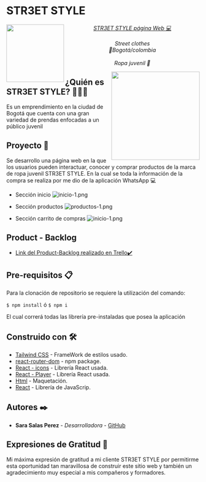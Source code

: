 # STR3ET STYLE 

<img align='left' src="https://dsm01pap001files.storage.live.com/y4mM7FDW-O6e-UzDgAPB1C2ZeaZTgfCIYJgKib2GsnZczmprmR1rb75CzPFGtkT3HBcPCq8bh0O_cgffY-Hqb1jJFfWl80iQn7T3owJ6srl0icj9_kHe_pWtM_Pwmv_KvWiJpukVkufu4PXE7OcD6QI82c5hh-1FlG1RBQLYMErfWDM5rFKZ15Qj2RwaHccLA_u?width=1064&height=1600&cropmode=none" width="150">


<p align='center'><em>  <a href="https://str3et-style.netlify.app/">STR3ET STYLE página Web 💻 </a><br/><br/> Street clothes <br/>
📍Bogotá/colombia <br/><br/> Ropa juvenil 👕 <br/>
</em></p>
<img align='right' src="https://dsm01pap001files.storage.live.com/y4mGiohzsmhvwna9Ll7N_ct86wDZCQfZCt0foc_ogdY8k3upudkMchcXp4pIfup74DCDMzYsAvW4aPbX9-rYR8hXtZbbGKlLyzv4QKUDsAlGsIK3FzV8t5-B3hYb5oF3Os201WHIUVTUZH9dLG_BdFuBvM1h6_N9-ik1BQn5BcUAaV_u9ozreRFNgqCmZ41uqqQ?width=150&height=150&cropmode=none" width="230">

## ¿Quién es STR3ET STYLE? 👕👚🧦
Es un emprendimiento en la ciudad de Bogotá que cuenta con una gran variedad de prendas enfocadas a un público juvenil

## Proyecto 🚀
Se desarrollo una página web en la que los usuarios pueden interactuar, conocer y comprar productos de la marca de ropa juvenil STR3ET STYLE. En la cual se toda la información de la compra se realiza por me dio de la aplicación WhatsApp 💻

- Sección inicio
![inicio-1.png](https://dsm01pap001files.storage.live.com/y4m72_58foSCM66OUGhKFjfl6KyHHGkwqN8msypzt62HtoXgWXnKsRpAEHvm8Tkh0svOerQa8Vk4llguHPXnLnWw8gFauxGC2SZDQNZC5sZHHARZUsUFOcebUmeeBYPoclLp85hwxAgWuZXOlDmJBt2pHIhKAYECGFS_tKRfSZwR7ApBjV_u5C2j2ITwshhhA0H?width=1897&height=892&cropmode=none)

- Sección productos
![productos-1.png](https://dsm01pap001files.storage.live.com/y4mKtYvprjertOtvbvhrg7XC0PoSZq4lz4S4jOI2JgeHgrneSlC8Lh5hU7rRSgWjKjc4_EgI4if34xhWBBYf4rUM5Jy7KvP1dheN_Fq6LgLV4B7BrquKyhhnT9U1B-Z805oqclvQ1IAe7mNPNgxaA_ctpTw25Sqx8Tr1DfG_XRpvekm_bzAUHR735nl2U3mSNwl?width=1892&height=886&cropmode=none)

- Sección carrito de compras
![inicio-1.png](https://dsm01pap001files.storage.live.com/y4mWbOQYdpHyuKDC83pWpVu8qXv6m7UYPxEgxu0iqAUzc69jPz_E8xforRaIqzornUBWQFQDoPH0QTTgKuil8tmAhydmCSMVpdXAz_jYkktzRt7r8lnheDp9JSC67QUjNyBuRGjQrFoLHMo0esh7r9oJGMOg3UUBHw_HxNPtBegVOF1fJ6hKvFsxGqHYRfM6N4Q?width=1895&height=885&cropmode=none)

## Product - Backlog

* [Link del Product-Backlog realizado en Trello✔️](https://trello.com/b/X5b5LQi1/str3et-style)

## Pre-requisitos 📋
Para la clonación de repositorio se requiere la utilización del comando:

`$ npm install` ó `$ npm i`

El cual correrá todas las librería pre-instaladas que posea la aplicación

## Construido con 🛠️

* [Tailwind CSS](https://tailwindcss.com/) - FrameWork de estilos usado. 
* [react-router-dom](https://v5.reactrouter.com/web/guides/quick-start) -  npm package. 
* [React - icons](https://react-icons.github.io/react-icons/) - Librería React usada. 
* [React - Player](https://www.npmjs.com/package/react-player) - Librería React usada. 
* [Html]() - Maquetación.
* [React](https://reactjs.org/) - Librería de JavaScrip.

## Autores ✒️

* **Sara Salas Perez** - *Desarrolladora* - [GitHub](https://github.com/sarisp3260)

## Expresiones de Gratitud 💝

Mi máxima expresión de gratitud a mi cliente STR3ET STYLE por permitirme esta oportunidad tan maravillosa de construir este sitio web y también un agradecimiento muy especial a mis compañeros y formadores.
